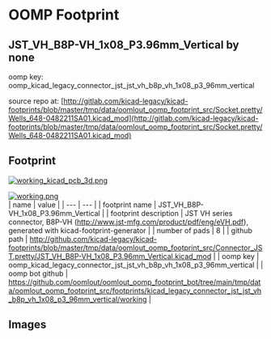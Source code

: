 # OOMP Footprint  
## JST_VH_B8P-VH_1x08_P3.96mm_Vertical  by none  
  
oomp key: oomp_kicad_legacy_connector_jst_jst_vh_b8p_vh_1x08_p3_96mm_vertical  
  
source repo at: [http://gitlab.com/kicad-legacy/kicad-footprints/blob/master/tmp/data/oomlout_oomp_footprint_src/Socket.pretty/Wells_648-0482211SA01.kicad_mod](http://gitlab.com/kicad-legacy/kicad-footprints/blob/master/tmp/data/oomlout_oomp_footprint_src/Socket.pretty/Wells_648-0482211SA01.kicad_mod)  
## Footprint  
  
[![working_kicad_pcb_3d.png](working_kicad_pcb_3d_600.png)](working_kicad_pcb_3d.png)  
  
[![working.png](working_600.png)](working.png)  
| name | value | 
| --- | --- | 
| footprint name | JST_VH_B8P-VH_1x08_P3.96mm_Vertical | 
| footprint description | JST VH series connector, B8P-VH (http://www.jst-mfg.com/product/pdf/eng/eVH.pdf), generated with kicad-footprint-generator | 
| number of pads | 8 | 
| github path | http://github.com/kicad-legacy/kicad-footprints/blob/master/tmp/data/oomlout_oomp_footprint_src/Connector_JST.pretty/JST_VH_B8P-VH_1x08_P3.96mm_Vertical.kicad_mod | 
| oomp key | oomp_kicad_legacy_connector_jst_jst_vh_b8p_vh_1x08_p3_96mm_vertical | 
| oomp bot github | https://github.com/oomlout/oomlout_oomp_footprint_bot/tree/main/tmp/data/oomlout_oomp_footprint_src/footprints/kicad_legacy_connector_jst_jst_vh_b8p_vh_1x08_p3_96mm_vertical/working | 
## Images  
